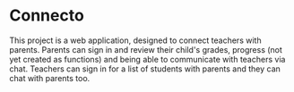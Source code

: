 # Connecto
This project is a web application, designed to connect teachers with parents.
Parents can sign in and review their child's grades, progress (not yet created as functions)
and being able to communicate with teachers via chat.
Teachers can sign in for a list of students with parents and they can chat with parents too.
